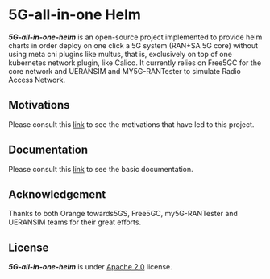 # 5G-all-in-one Helm

***5G-all-in-one-helm*** is an open-source project implemented to provide helm charts in order deploy on one click a 5G system (RAN+SA 5G core) without using meta cni plugins like multus, that is, exclusively on top of one kubernetes network plugin, like Calico.  It currently relies on Free5GC  for the core  network and UERANSIM and MY5G-RANTester to simulate Radio Access Network.

## Motivations
Please consult this [link](/motivations.md) to see the motivations that have led to this project.

## Documentation
Please consult this [link](/docs.md) to see the basic documentation.

## Acknowledgement
Thanks to both Orange towards5GS, Free5GC, my5G-RANTester and UERANSIM teams for their great efforts.

## License
***5G-all-in-one-helm*** is under [Apache 2.0](./LICENSE) license.
